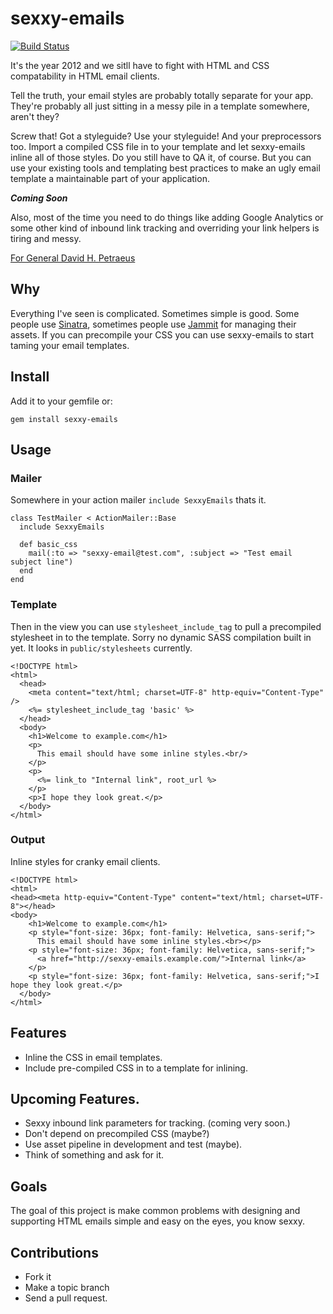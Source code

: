 sexxy-emails
============

[![Build Status](https://travis-ci.org/craigmcnamara/sexxy-emails.png)](https://travis-ci.org/craigmcnamara/sexxy-emails)

It's the year 2012 and we sitll have to fight with HTML and CSS compatability in HTML email clients.

Tell the truth, your email styles are probably totally separate for your app. They're probably all just sitting in a messy pile in a template somewhere, aren't they?

Screw that! Got a styleguide? Use your styleguide! And your preprocessors too. Import a compiled CSS file in to your template and let sexxy-emails inline all of those styles. Do you still have to QA it, of course. But you can use your existing tools and templating best practices to make an ugly email template a maintainable part of your application.

**_Coming Soon_**

Also, most of the time you need to do things like adding Google Analytics or some other kind of inbound link tracking and overriding your link helpers is tiring and messy.

[For General David H. Petraeus](http://www.youtube.com/watch?v=fu3L8VBAuJ8&feature=related)

## Why

Everything I've seen is complicated. Sometimes simple is good. Some people use [Sinatra](http://www.sinatrarb.com/), sometimes people use [Jammit](http://documentcloud.github.com/jammit/) for managing their assets. If you can precompile your CSS you can use sexxy-emails to start taming your email templates.

## Install

Add it to your gemfile or:

```
gem install sexxy-emails
```

## Usage

### Mailer

Somewhere in your action mailer `include SexxyEmails` thats it.

```
class TestMailer < ActionMailer::Base
  include SexxyEmails

  def basic_css
    mail(:to => "sexxy-email@test.com", :subject => "Test email subject line")
  end
end
```

### Template

Then in the view you can use `stylesheet_include_tag` to pull a precompiled stylesheet in to the template. Sorry no dynamic SASS compilation built in yet. It looks in `public/stylesheets` currently.

```
<!DOCTYPE html>
<html>
  <head>
    <meta content="text/html; charset=UTF-8" http-equiv="Content-Type" />
    <%= stylesheet_include_tag 'basic' %>
  </head>
  <body>
    <h1>Welcome to example.com</h1>
    <p>
      This email should have some inline styles.<br/>
    </p>
    <p>
      <%= link_to "Internal link", root_url %>
    </p>
    <p>I hope they look great.</p>
  </body>
</html>
```

### Output

Inline styles for cranky email clients.

```
<!DOCTYPE html>
<html>
<head><meta http-equiv="Content-Type" content="text/html; charset=UTF-8"></head>
<body>
    <h1>Welcome to example.com</h1>
    <p style="font-size: 36px; font-family: Helvetica, sans-serif;">
      This email should have some inline styles.<br></p>
    <p style="font-size: 36px; font-family: Helvetica, sans-serif;">
      <a href="http://sexxy-emails.example.com/">Internal link</a>
    </p>
    <p style="font-size: 36px; font-family: Helvetica, sans-serif;">I hope they look great.</p>
  </body>
</html>
```

## Features

* Inline the CSS in email templates.
* Include pre-compiled CSS in to a template for inlining.

## Upcoming Features.

* Sexxy inbound link parameters for tracking. (coming very soon.)
* Don't depend on precompiled CSS (maybe?)
* Use asset pipeline in development and test (maybe).
* Think of something and ask for it.

## Goals

The goal of this project is make common problems with designing and supporting HTML emails simple and easy on the eyes, you know sexxy.

## Contributions

* Fork it
* Make a topic branch
* Send a pull request.


